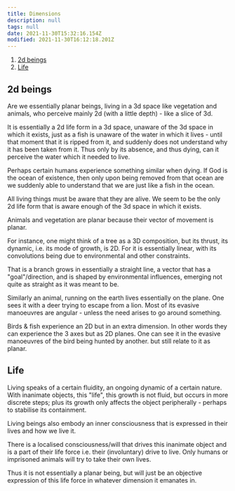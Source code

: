 ```yaml
---
title: Dimensions
description: null
tags: null
date: 2021-11-30T15:32:16.154Z
modified: 2021-11-30T16:12:18.201Z
---
```


1. [2d beings](#2d-beings)
2. [Life](#life)

## 2d beings

Are we essentially planar beings, living in a 3d space like vegetation and animals, who perceive mainly 2d (with a little depth) - like a slice of 3d.

It is essentially a 2d life form in a 3d space, unaware of the 3d space in which it exists, just as a fish is unaware of the water in which it lives - until that moment that it is ripped from it, and suddenly does not understand why it has been taken from it. Thus only by its absence, and thus dying, can it perceive the water which it needed to live.

Perhaps certain humans experience something similar when dying. If God is the ocean of existence, then only upon being removed from that ocean are we suddenly able to understand that we are just like a fish in the ocean.

All living things must be aware that they are alive. We seem to be the only 2d life form that is aware enough of the 3d space in which it exists.

Animals and vegetation are planar because their vector of movement is planar.

For instance, one might think of a tree as a 3D composition, but its thrust, its dynamic, i.e. its mode of growth, is 2D. For it is essentially linear, with its convolutions being due to environmental and other constraints.

That is a branch grows in essentially a straight line, a vector that has a "goal"/direction, and is shaped by environmental influences, emerging not quite as straight as it was meant to be.

Similarly an animal, running on the earth lives essentially on the plane. One sees it with a deer trying to escape from a lion. Most of its evasive manoeuvres are angular - unless the need arises to go around something.

Birds & fish experience an 2D but in an extra dimension. In other words they can experience the 3 axes but as 2D planes. One can see it in the evasive manoeuvres of the bird being hunted by another. but still relate to it as planar.

## Life

Living speaks of a certain fluidity, an ongoing dynamic of a certain nature. With inanimate objects, this "life", this growth is not fluid, but occurs in more discrete steps; plus its growth only affects the object peripherally - perhaps to stabilise its containment.

Living beings also embody an inner consciousness that is expressed in their lives and how we live it.

There is a localised consciousness/will that drives this inanimate object and is a part of their life force i.e. their (involuntary) drive to live. Only humans or imprisoned animals will try to take their own lives.

Thus it is not essentially a planar being, but will just be an objective expression of this life force in whatever dimension it emanates in.
